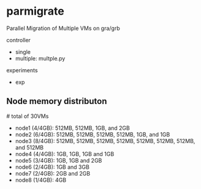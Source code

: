 parmigrate
==========

Parallel Migration of Multiple VMs on gra/grb

controller

- single
- multiple: multple.py

experiments
- exp

Node memory distributon
-----------------
\# total of 30VMs
* node1 (4/4GB): 512MB, 512MB, 1GB, and 2GB
* node2 (6/4GB): 512MB, 512MB, 512MB, 512MB, 1GB, and 1GB
* node3 (8/4GB): 512MB, 512MB, 512MB, 512MB, 512MB, 512MB, 512MB, and 512MB
* node4 (4/4GB): 1GB, 1GB, 1GB and 1GB
* node5 (3/4GB): 1GB, 1GB and 2GB
* node6 (2/4GB): 1GB and 3GB
* node7 (2/4GB): 2GB and 2GB
* node8 (1/4GB): 4GB
